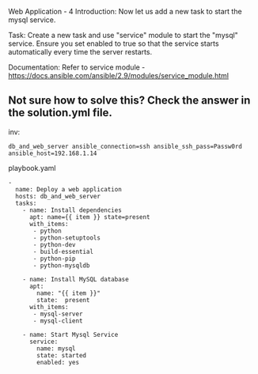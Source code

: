 Web Application - 4
Introduction: Now let us add a new task to start the mysql service.

Task: Create a new task and use "service" module to start the "mysql" service. Ensure you set enabled to true so that the service starts automatically every time the server restarts.

Documentation: Refer to service module - https://docs.ansible.com/ansible/2.9/modules/service_module.html

Not sure how to solve this? Check the answer in the solution.yml file.
--------------------------------------------------------------
inv:
```
db_and_web_server ansible_connection=ssh ansible_ssh_pass=Passw0rd ansible_host=192.168.1.14
```

playbook.yaml
```
-
  name: Deploy a web application
  hosts: db_and_web_server
  tasks:
    - name: Install dependencies
      apt: name={{ item }} state=present
      with_items:
       - python
       - python-setuptools
       - python-dev
       - build-essential
       - python-pip
       - python-mysqldb

    - name: Install MySQL database
      apt:
        name: "{{ item }}"
        state:  present
      with_items:
       - mysql-server
       - mysql-client

    - name: Start Mysql Service
      service:
        name: mysql
        state: started
        enabled: yes
```
